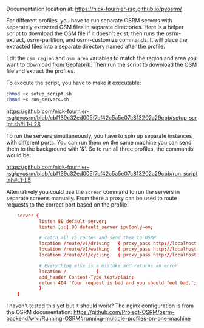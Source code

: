 Documentation location at: https://nick-fournier-rsg.github.io/pyosrm/


For different profiles, you have to run separate OSRM servers with separately extracted OSM files in separate directories. Here is a helper script to download the OSM file if it doesn't exist, then runs the osrm-extract, osrm-partition, and osrm-customize commands. It will place the extracted files into a separate directory named after the profile. 

Edit the `osm_region` and `osm_area` variables to match the region and area you want to download from [Geofabrik](https://download.geofabrik.de/). Then run the script to download the OSM file and extract the profiles.

To execute the script, you have to make it executable:
```bash
chmod +x setup_script.sh
chmod +x run_servers.sh
```

https://github.com/nick-fournier-rsg/pyosrm/blob/cbf139c32ed005f7cf42c5a5e07c813202a29cbb/setup_script.sh#L1-L28

To run the servers simultaneously, you have to spin up separate instances with different ports. You can run them on the same machine you can send them to the background with '&'. So to run all three profiles, the commands would be:

https://github.com/nick-fournier-rsg/pyosrm/blob/cbf139c32ed005f7cf42c5a5e07c813202a29cbb/run_script.sh#L1-L5

Alternatively you could use the `screen` command to run the servers in separate screens manually. From there a proxy can be used to route requests to the correct port based on the profile.
```conf nginx.conf
    server {
            listen 80 default_server;
            listen [::]:80 default_server ipv6only=on;

            # catch all v5 routes and send them to OSRM
            location /route/v1/driving   { proxy_pass http://localhost:5000; }
            location /route/v1/walking   { proxy_pass http://localhost:5001; }
            location /route/v1/cycling   { proxy_pass http://localhost:5002; }

            # Everything else is a mistake and returns an error
            location /           {
            add_header Content-Type text/plain;
            return 404 'Your request is bad and you should feel bad.';
            }
    }
```

I haven't tested this yet but it should work? The nginx configuration is from the OSRM documentation:
https://github.com/Project-OSRM/osrm-backend/wiki/Running-OSRM#running-multiple-profiles-on-one-machine